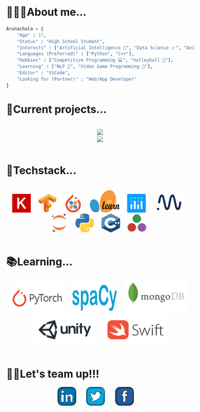# **👨🏻‍🎓About me...**
    
```python
Arunachala = { 
    "Age" : 17,
    "Status" : "High School Student",
    "Interests" : ["Artificial Intelligence 🧠", "Data Science 📈", "Anime 📺"],
    "Languages (Preferred)" : ["Python", "C++"],
    "Hobbies" : ["Competitive Programming 💻", "Volleyball 🏐"],
    "Learning" : ["NLP 📜", "Video Game Programming 👾"],
    "Editor" : "VSCode",
    "Looking for (Partner)" : "Web/App Developer"
}    
``` 
</div>


# **💾Current projects...**
<br>
<div align = "center">
<a href = "https://github.com/Majimearun/artificial-bi">
<img src='https://img.shields.io/static/v1?label=ai&message=artificial%20Data%20scientist&color=999999&style=for-the-badge&logo=python&logoColor=white' />
</a>
<br>
<a href = "https://github.com/Majimearun/covid-19-data-science-project">
<img src='https://img.shields.io/static/v1?label=Data%20Science&message=COVID-19%20analysis&color=999999&style=for-the-badge&logo=python&logoColor=white' />
</a>
<br>    
<br>
</div>

# **🔧Techstack...**
<br>
<div align = "center">
<a href='https://keras.io/' target="blank"><img src="svgs/keras.svg" alt="" height = 50 width = 50/></a>&nbsp&nbsp&nbsp&nbsp
<a href='https://www.tensorflow.org/' target="blank"><img src="svgs/tf.svg" alt="" height = 50 width = 50 /></a>&nbsp&nbsp&nbsp&nbsp
<a href='https://skorch.readthedocs.io/en/stable/' target="blank"><img src="svgs/skorch.png" alt="" height = 50 width = 50/></a>&nbsp&nbsp&nbsp&nbsp
<a href='https://scikit-learn.org/' target="blank"><img src="svgs/sklearn.svg" alt="" height = 60 width = 80/></a>&nbsp&nbsp&nbsp&nbsp
<a href='https://plotly.com/' target="blank"><img src="svgs/plotly.svg" alt="" height = 50 width = 50 /></a>&nbsp&nbsp&nbsp&nbsp
<a href='https://neptune.ai/' target="blank"><img src="svgs/neptune.png" alt="" height = 50 width = 90/></a>&nbsp
<a href='https://jupyter.org/' target="blank"><img src="svgs/jupyter.svg" alt="" height = 50 width = 50/></a>&nbsp&nbsp&nbsp&nbsp
<a href='https://www.python.org/' target="blank"><img src="svgs/python.svg" alt="" height = 50 width = 50/></a>&nbsp&nbsp&nbsp&nbsp
<a href='https://www.cplusplus.com/' target="blank"><img src="svgs/cplusplus.svg" alt="" height = 50 width = 50/></a>&nbsp&nbsp&nbsp&nbsp
<a href='https://julialang.org/' target="blank"><img src="svgs/julia.svg" alt="" height = 50 width = 50/></a>&nbsp&nbsp&nbsp


</div>
<br>


# **📚Learning...**
<div align='center'>
<a href='https://spacy.io/' target="blank"><img src="svgs/pytorch.svg" alt="" height = 80 width = 150/></a>&nbsp&nbsp&nbsp&nbsp
<a href='https://spacy.io/' target="blank"><img src="svgs/spacy.svg" alt="" height = 80 width = 120/></a>&nbsp&nbsp&nbsp&nbsp
<a href='https://www.mongodb.com/' target="blank"><img src="svgs/mongodb.svg" alt="" height = 90 width = 170/></a>&nbsp&nbsp
<a href='https://unity.com/' target="blank"><img src="svgs/unity.svg" alt="" height = 85 width = 170/></a>&nbsp&nbsp&nbsp&nbsp
<a href='https://unity.com/' target="blank"><img src="svgs/swift.svg" alt="" height = 85 width = 170/></a>

</div>
<br>

# **🤝🏻Let's team up!!!**

<p align = "center"> 
    <a href="https://www.linkedin.com/in/arunachala-a-m-9029771b4/" alt="Linkedin"><img src="svgs/linkedin.svg" height = 50 ></a>&nbsp&nbsp&nbsp&nbsp&nbsp&nbsp
    <a href="https://twitter.com/MajimeArun" alt="twitter"><img src="svgs/twitter.svg" height = 50 ></a>&nbsp&nbsp&nbsp&nbsp&nbsp&nbsp
    <a href="https://www.facebook.com/arunachala.amudamurugan.1/" alt="twitter"><img src="svgs/facebook.svg" height = 50 ></a>&nbsp&nbsp&nbsp&nbsp&nbsp&nbsp
    
</p>
